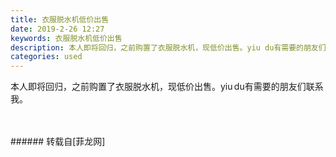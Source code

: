 ```yaml
---
title: 衣服脱水机低价出售
date: 2019-2-26 12:27
keywords: 衣服脱水机低价出售
description: 本人即将回归，之前购置了衣服脱水机，现低价出售。yiu du有需要的朋友们联系我。
categories: used
---
```

<td class="t_f" id="postmessage_3115088">

本人即将回归，之前购置了衣服脱水机，现低价出售。yiu du有需要的朋友们联系我。<br/>
<img alt="" border="0" class="zoom" data-cf-modified-d5a4b792a06e0c5b0e6bee16-="" file="http://www.flw.ph/data/appbyme/upload/image/201902/26/AQTkfhcCN4k2.jpg" id="aimg_FGwOD" lazyloadthumb="1" onclick="" onmouseover="" src="http://www.flw.ph/data/appbyme/upload/image/201902/26/AQTkfhcCN4k2.jpg"/><br/>
<br/>
<img alt="" border="0" class="zoom" data-cf-modified-d5a4b792a06e0c5b0e6bee16-="" file="http://www.flw.ph/data/appbyme/upload/image/201902/26/U8nkr2IxlvYO.jpg" id="aimg_W8qbw" lazyloadthumb="1" onclick="" onmouseover="" src="http://www.flw.ph/data/appbyme/upload/image/201902/26/U8nkr2IxlvYO.jpg"/><br/>
<br/>
</td>
###### 转载自[菲龙网]